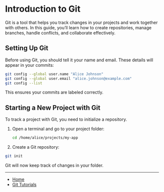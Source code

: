 # Introduction to Git

Git is a tool that helps you track changes in your projects and work together with others. In this guide, you’ll learn how to create repositories, manage branches, handle conflicts, and collaborate effectively.

## Setting Up Git

Before using Git, you should tell it your name and email. These details will appear in your commits:

```bash
git config --global user.name "Alice Johnson"
git config --global user.email "alice.johnson@example.com"
git config --list
```

This ensures your commits are labeled correctly.

## Starting a New Project with Git

To track a project with Git, you need to initialize a repository.

1. Open a terminal and go to your project folder:
    ```bash
    cd /home/alice/projects/my-app
    ```

2. Create a Git repository:

```bash
git init
```

Git will now keep track of changes in your folder.

---

- [Home](./../../README.md)
- [Git Tutorials](./../tutorials.md)
